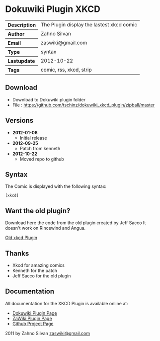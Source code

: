 # Dokuwiki Plugin XKCD

<table>
  <tr>
    <th align="left">Description</th>
    <td>The Plugin display the lastest xkcd comic</td>
  </tr>
  <tr>
    <th align="left">Author</th>
    <td>Zahno Silvan</td>
  </tr>
  <tr>
    <th align="left">Email</th>
    <td>zaswiki@gmail.com</td>
  </tr>
  <tr>
    <th align="left">Type</th>
    <td>syntax</td>
  </tr>
  <tr>
    <th align="left">Lastupdate</th>
    <td>2012-10-22</td>
  </tr>
  <tr>
    <th align="left">Tags</th>
    <td>comic, rss, xkcd, strip</td>
  </tr>
</table>

## Download
* Download to Dokuwiki plugin folder
* File     : https://github.com/tschinz/dokuwiki_xkcd_plugin/zipball/master

## Versions
* **2012-01-06**
  * Initial release
* **2012-09-25**
  * Patch from kenneth
* **2012-10-22**
  * Moved repo to github

## Syntax
The Comic is displayed with the following syntax:
```
[xkcd]
```
## Want the old plugin?
Download here the code from the old plugin created by Jeff Sacco It doesn't work on Rincewind and Angua.

[Old xkcd Plugin](http://zawiki.dyndns.org/lib/exe/fetch.php/tschinz:programming:dw:xkcd:plugin-xkcd_old_jeff_sacco.tgz)

## Thanks
* Xkcd for amazing comics
* Kenneth for the patch
* Jeff Sacco for the old plugin

## Documentation

All documentation for the XKCD Plugin is available online at:

  * [Dokuwiki Plugin Page](http://dokuwiki.org/plugin:xkcd)
  * [ZaWiki Plugin Page](http://zawiki.dyndns.org/doku.php/tschinz:dw_xkcd)
  * [Github Project Page](https://github.com/tschinz/dokuwiki_xkcd_plugin)

2011 by Zahno Silvan <zaswiki@gmail.com>
